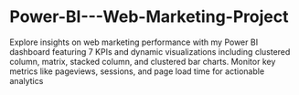 # Power-BI---Web-Marketing-Project
Explore insights on web marketing performance with my Power BI dashboard featuring 7 KPIs and dynamic visualizations including clustered column, matrix, stacked column, and clustered bar charts. Monitor key metrics like pageviews, sessions, and page load time for actionable analytics
